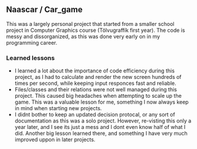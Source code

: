 ## Naascar / Car_game
This was a largely personal project that started from a smaller school project in Computer Graphics course (Tölvugraffík first year). The code is messy and dissorganized, as this was done very early on in my programming career. 

### Learned lessons
- I learned a lot about the importance of code efficiency during this project, as I had to calculate and render the new screen hundreds of times per second, while keeping input responces fast and reliable.
- Files/classes and their relations were not well managed during this project. This caused big headaches when attempting to scale up the game. This was a valuable lesson for me, something I now always keep in mind when starting new projects.
- I didnt bother to keep an updated decision protocal, or any sort of documentation as this was a solo project. However, re-visting this only a year later, and I see its just a mess and I dont even know half of what I did. Another big lesson learned there, and something I have very much improved uppon in later projects.
